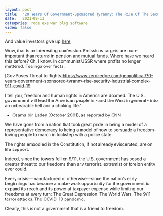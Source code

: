 ```yaml
---
layout: post
title:  "20 Years Of Government-Sponsored Tyranny: The Rise Of The Security-Industrial Complex From 9/11 To COVID-19"
date:   2021-09-13
categories: node exe war blog software
video: false
---
```


And value investors give up [here](//www.zerohedge.com/news/2021-09-09/value-investors-give)

Wow, that is an interesting confession. Emissions targets are more important than returns in pension and mutual funds. Where have we heard this before? Oh, I know. In communist USSR where profits no longer mattered. Feelings over facts.

[Gov Poses Threat to Rights]https://www.zerohedge.com/geopolitical/20-years-government-sponsored-tyranny-rise-security-industrial-complex-911-covid-19

I tell you, freedom and human rights in America are doomed. The U.S. government will lead the American people in - and the West in general - into an unbearable hell and a choking life.”

- Osama bin Laden (October 2001), as reported by CNN

We have gone from a nation that took great pride in being a model of a representative democracy to being a model of how to persuade a freedom-loving people to march in lockstep with a police state.

The rights embodied in the Constitution, if not already eviscerated, are on life support.

Indeed, since the towers fell on 9/11, the U.S. government has posed a greater threat to our freedoms than any terrorist, extremist or foreign entity ever could.

Every crisis—manufactured or otherwise—since the nation’s early beginnings has become a make-work opportunity for the government to expand its reach and its power at taxpayer expense while limiting our freedoms at every turn: The Great Depression. The World Wars. The 9/11 terror attacks. The COVID-19 pandemic.

Clearly, this is not a government that is a friend to freedom.

